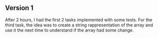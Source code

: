 ## Version 1
After 2 hours, I had the first 2 tasks implemented with some tests.
For the third task, the idea was to create a string rappresentation of the array and use it the next time to understand if the array had some change.


